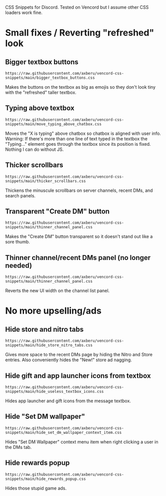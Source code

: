CSS Snippets for Discord. Tested on Vencord but I assume other CSS loaders work fine.

# Small fixes / Reverting "refreshed" look

## Bigger textbox buttons
```
https://raw.githubusercontent.com/axberu/vencord-css-snippets/main/bigger_textbox_buttons.css
```
Makes the buttons on the textbox as big as emojis so they don't look tiny with the "refreshed" taller textbox.

## Typing above textbox
```
https://raw.githubusercontent.com/axberu/vencord-css-snippets/main/move_typing_above_chatbox.css
```
Moves the "X is typing" above chatbox so chatbox is aligned with user info.  
Warning: If there's more than one line of text typed in the textbox the "Typing..." element goes through the textbox since its position is fixed. Nothing I can do without JS.

## Thicker scrollbars
```
https://raw.githubusercontent.com/axberu/vencord-css-snippets/main/thicker_scrollbars.css
```
Thickens the minuscule scrollbars on server channels, recent DMs, and search panels.

## Transparent "Create DM" button
```
https://raw.githubusercontent.com/axberu/vencord-css-snippets/main/thinner_channel_panel.css
```
Makes the "Create DM" button transparent so it doesn't stand out like a sore thumb.

## Thinner channel/recent DMs panel (no longer needed)
```
https://raw.githubusercontent.com/axberu/vencord-css-snippets/main/thinner_channel_panel.css
```
Reverts the new UI width on the channel list panel.

# No more upselling/ads

## Hide store and nitro tabs
```
https://raw.githubusercontent.com/axberu/vencord-css-snippets/main/hide_store_nitro_tabs.css
```
Gives more space to the recent DMs page by hiding the Nitro and Store entries. Also conveniently hides the "New!" store ad nagging.

## Hide gift and app launcher icons from textbox
```
https://raw.githubusercontent.com/axberu/vencord-css-snippets/main/hide_useless_textbox_icons.css
```
Hides app launcher and gift icons from the message textbox.

## Hide "Set DM wallpaper"
```
https://raw.githubusercontent.com/axberu/vencord-css-snippets/main/hide_set_dm_wallpaper_context_item.css
```
Hides "Set DM Wallpaper" context menu item when right clicking a user in the DMs tab.

## Hide rewards popup
```
https://raw.githubusercontent.com/axberu/vencord-css-snippets/main/hide_rewards_popup.css
```
Hides those stupid game ads.